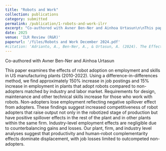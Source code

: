 ```yaml
---
title: "Robots and Work"
collection: publications
category: submitted
permalink: /publication/1-robots-and-work-ilrr
excerpt: "Co-authored with Avner Ben-Ner and Ainhoa Urtasun\n\nThis paper examines the effects of robot adoption on employment and skills in US manufacturing plants (2010-2022). Using a difference-in-differences method, we find approximately 150% increase in job postings and 15% increase in employment in plants that adopt robots compared to non-adopters matched by industry and labor market. Requirements for design, maintenance and other technical skills increase for those who work with robots. Non-adopters lose employment reflecting negative spillover effect from adopters. These findings suggest increased competitiveness of robot adopters that raise output not only in the robotized stage of production but have positive spillover effects in the rest of the plant and in other plants within the same firm. Industry-level employment effects are negligible due to counterbalancing gains and losses. Our plant, firm, and industry level analyses suggest that productivity and human-robot complementarity effects dominate displacement, with job losses limited to outcompeted non-adopters."
date: 2025
venue: 'ILR Review (R&R)'
paperurl: '/files/Robots and Work December 2024.pdf'
#citation: 'Adrianto, A., Ben-Ner, A., & Urtasun, A. (2024). The Effects of Robots on the Workplace.'
---
```


Co-authored with Avner Ben-Ner and Ainhoa Urtasun

This paper examines the effects of robot adoption on employment and skills in US manufacturing plants (2010-2022). Using a difference-in-differences method, we find approximately 150% increase in job postings and 15% increase in employment in plants that adopt robots compared to non-adopters matched by industry and labor market. Requirements for design, maintenance and other technical skills increase for those who work with robots. Non-adopters lose employment reflecting negative spillover effect from adopters. These findings suggest increased competitiveness of robot adopters that raise output not only in the robotized stage of production but have positive spillover effects in the rest of the plant and in other plants within the same firm. Industry-level employment effects are negligible due to counterbalancing gains and losses. Our plant, firm, and industry level analyses suggest that productivity and human-robot complementarity effects dominate displacement, with job losses limited to outcompeted non-adopters.
